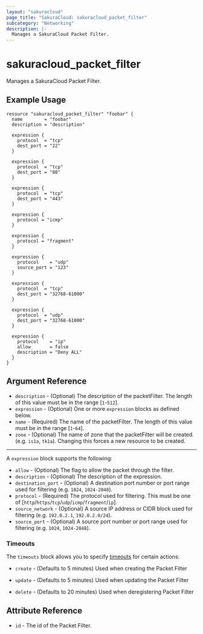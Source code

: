```yaml
---
layout: "sakuracloud"
page_title: "SakuraCloud: sakuracloud_packet_filter"
subcategory: "Networking"
description: |-
  Manages a SakuraCloud Packet Filter.
---
```


# sakuracloud_packet_filter

Manages a SakuraCloud Packet Filter.

## Example Usage

```hcl
resource "sakuracloud_packet_filter" "foobar" {
  name        = "foobar"
  description = "description"

  expression {
    protocol  = "tcp"
    dest_port = "22"
  }

  expression {
    protocol  = "tcp"
    dest_port = "80"
  }

  expression {
    protocol  = "tcp"
    dest_port = "443"
  }

  expression {
    protocol = "icmp"
  }

  expression {
    protocol = "fragment"
  }

  expression {
    protocol    = "udp"
    source_port = "123"
  }

  expression {
    protocol  = "tcp"
    dest_port = "32768-61000"
  }

  expression {
    protocol  = "udp"
    dest_port = "32768-61000"
  }

  expression {
    protocol    = "ip"
    allow       = false
    description = "Deny ALL"
  }
}
```
## Argument Reference

* `description` - (Optional) The description of the packetFilter. The length of this value must be in the range [`1`-`512`].
* `expression` - (Optional) One or more `expression` blocks as defined below.
* `name` - (Required) The name of the packetFilter. The length of this value must be in the range [`1`-`64`].
* `zone` - (Optional) The name of zone that the packetFilter will be created. (e.g. `is1a`, `tk1a`). Changing this forces a new resource to be created.


---

A `expression` block supports the following:

* `allow` - (Optional) The flag to allow the packet through the filter.
* `description` - (Optional) The description of the expression.
* `destination_port` - (Optional) A destination port number or port range used for filtering (e.g. `1024`, `1024-2048`).
* `protocol` - (Required) The protocol used for filtering. This must be one of [`http`/`https`/`tcp`/`udp`/`icmp`/`fragment`/`ip`].
* `source_network` - (Optional) A source IP address or CIDR block used for filtering (e.g. `192.0.2.1`, `192.0.2.0/24`).
* `source_port` - (Optional) A source port number or port range used for filtering (e.g. `1024`, `1024-2048`).


### Timeouts

The `timeouts` block allows you to specify [timeouts](https://www.terraform.io/docs/configuration/resources.html#operation-timeouts) for certain actions:

* `create` - (Defaults to 5 minutes) Used when creating the Packet Filter


* `update` - (Defaults to 5 minutes) Used when updating the Packet Filter

* `delete` - (Defaults to 20 minutes) Used when deregistering Packet Filter



## Attribute Reference

* `id` - The id of the Packet Filter.



